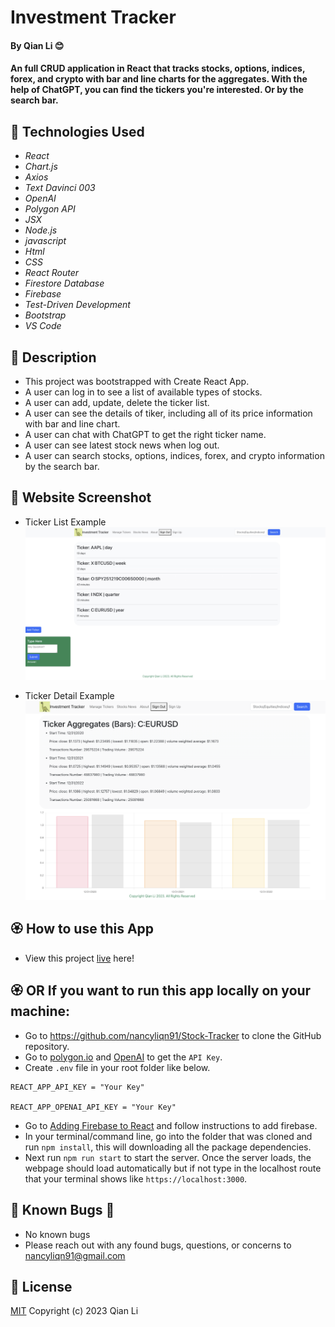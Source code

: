 #  Investment Tracker 

#### By Qian Li 😊

#### An full CRUD application in React that tracks stocks, options, indices, forex, and crypto with bar and line charts for the aggregates. With the help of ChatGPT, you can find the tickers you're interested. Or by the search bar.

## 🌼 Technologies Used

* _React_
* _Chart.js_
* _Axios_
* _Text Davinci 003_
* _OpenAI_
* _Polygon API_
* _JSX_
* _Node.js_
* _javascript_
* _Html_
* _CSS_
* _React Router_
* _Firestore Database_
* _Firebase_
* _Test-Driven Development_
* _Bootstrap_
* _VS Code_

## 🌺 Description

* This project was bootstrapped with Create React App.
* A user can log in to see a list of available types of stocks.
* A user can add, update, delete the ticker list.
* A user can see the details of tiker, including all of its price information with bar and line chart. 
* A user can chat with ChatGPT to get the right ticker name.
* A user can see latest stock news when log out.
* A user can search stocks, options, indices, forex, and crypto information by the search bar.

## 🌻 Website Screenshot

* Ticker List Example
![Screenshot of website](/src/img/screenshot.jpeg)

* Ticker Detail Example
![Screenshot of detail](/src/img/detail.png)

## 🏵️ How to use this App

* View this project [live](https://investment-tracker-208f1.web.app/) here!

## 🏵️ OR If you want to run this app locally on your machine:
* Go to https://github.com/nancyliqn91/Stock-Tracker to clone the GitHub repository.
* Go to [polygon.io]("https://polygon.io/docs/stocks/getting-started") and [OpenAI](https://platform.openai.com/docs/introduction) to get the `API Key`.
* Create `.env` file in your root folder like below.
```
REACT_APP_API_KEY = "Your Key"

REACT_APP_OPENAI_API_KEY = "Your Key"
```
* Go to [Adding Firebase to React](https://www.learnhowtoprogram.com/react/react-with-nosql/adding-firebase-to-react) and follow instructions to add firebase.
* In your terminal/command line, go into the folder that was cloned and run `npm install`, this will downloading all the package dependencies.
* Next run `npm run start` to start the server. Once the server loads, the webpage should load automatically but if not type in the localhost route that your terminal shows like `https://localhost:3000`.

## 🐛 Known Bugs 🐜

* No known bugs
* Please reach out with any found bugs, questions, or concerns to nancyliqn91@gmail.com

## 🪪 License
[MIT](license.txt)
Copyright (c) 2023 Qian Li

